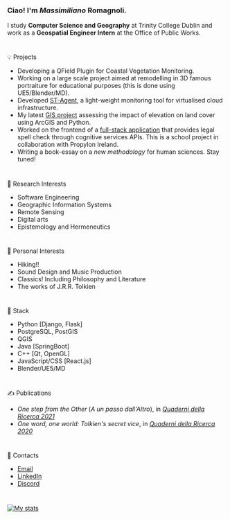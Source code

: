 ### Ciao! I'm *Massimiliano* Romagnoli.
I study **Computer Science and Geography** at Trinity College Dublin and work as a **Geospatial Engineer Intern** at the Office of Public Works.  
#
💡 Projects
* Developing a QField Plugin for Coastal Vegetation Monitoring.
* Working on a large scale project aimed at remodelling in 3D famous portraiture for educational purposes (this is done using UE5/Blender/MD).
* Developed [ST-Agent](https://github.com/max-romagnoli/System-Telemetry-Agent), a light-weight monitoring tool for virtualised cloud infrastructure.
* My latest [GIS project](https://github.com/max-romagnoli/Elevation-And-Landcover) assessing the impact of elevation on land cover using ArcGIS and Python.
* Worked on the frontend of a [full-stack application](https://github.com/MaxCunningham19/legal_spellcheck) that provides legal spell check through cognitive services APIs. This is a school project in collaboration with Propylon Ireland.
* Writing a book-essay on a *new methodology* for human sciences. Stay tuned!
#
🔬 Research Interests
* Software Engineering
* Geographic Information Systems
* Remote Sensing
* Digital arts
* Epistemology and Hermeneutics
#
🌱 Personal Interests
* Hiking!!
* Sound Design and Music Production
* Classics! Including Philosophy and Literature
* The works of J.R.R. Tolkien
#
🏢 Stack
* Python [Django, Flask]
* PostgreSQL, PostGIS
* QGIS
* Java [SpringBoot]
* C++ [Qt, OpenGL]
* JavaScript/CSS [React.js]
* Blender/UE5/MD
#
✍ Publications
* *One step from the Other* (*A un passo dall'Altro*), in [*Quaderni della Ricerca 2021*](https://www.loescher.it/dettaglio/opera/O_3880/57--Affetti-e-legami--Forme-della-comunit--)
* *One word, one world: Tolkien's secret vice*, in [*Quaderni della Ricerca 2020*](https://www.loescher.it/dettaglio/opera/O_3869)
#
📧 Contacts
* [Email](mailto:maxxromagnoli@gmail.com)
* [LinkedIn](https://www.linkedin.com/in/max-romagnoli-dublin/)
* [Discord](discordapp.com/users/315804417171521536)
#
[![My stats](https://github-readme-stats-sigma-five.vercel.app/api?username=max-romagnoli&count_private=true&show_icons=true&theme=noctis_minimus&hide=issues)](https://github.com/anuraghazra/github-readme-stats)
